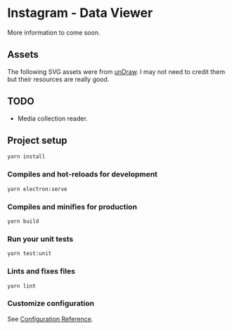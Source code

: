 # Instagram - Data Viewer

More information to come soon.

## Assets

The following SVG assets were from [unDraw](https://undraw.co/).
I may not need to credit them but their resources are really good.

## TODO

- Media collection reader.

## Project setup
```
yarn install
```

### Compiles and hot-reloads for development
```
yarn electron:serve
```

### Compiles and minifies for production
```
yarn build
```

### Run your unit tests
```
yarn test:unit
```

### Lints and fixes files
```
yarn lint
```

### Customize configuration
See [Configuration Reference](https://cli.vuejs.org/config/).
